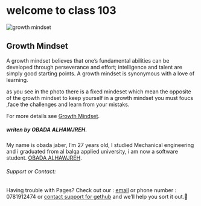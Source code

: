 # welcome to class 103


![growth mindset](https://mightifier.com/wp-content/uploads/2020/11/dreamstime_m_172148280-1080x675.jpg)
## Growth Mindset

A growth mindset believes that one’s fundamental abilities can be developed through perseverance and effort; intelligence and talent are simply good starting points. A growth mindset is synonymous with a love of learning.

as you see in the photo there is a fixed mindeset which mean the opposite of the growth mindset 
to keep yourself in a growth mindset you must foucs ,face the challenges and learn from your mistaks.



For more details see [Growth Mindset](https://www.atlassian.com/blog/inside-atlassian/growth-mindset).

##### *writen by OBADA ALHAWJREH.*

My name is obada jaber, I’m 27 years old, I studied Mechanical engineering and i graduated from al balqa applied university, i am now a software student. [OBADA ALHAWJREH](https://github.com/Obada-gh). 

###### *Support or Contact:*

Having trouble with Pages? Check out our : [email](obada7jaber7@gmail.com) or phone number : 0781912474 or [contact support for gethub](https://support.github.com/contact) and we’ll help you sort it out.:metal:
